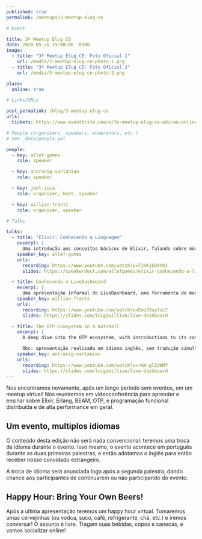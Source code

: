 ```yaml
---
published: true
permalink: /meetups/3-meetup-elug-ce

# Event

title: 3º Meetup Elug CE
date: 2020-05-26 19:00:00 -0300
image:
  - title: "3º Meetup Elug CE: Foto Oficial 1"
    url: /media/3-meetup-elug-ce-photo-1.png
  - title: "3º Meetup Elug CE: Foto Oficial 2"
    url: /media/3-meetup-elug-ce-photo-2.png

place:
  online: true

# Links/URLs

post_permalink: /blog/3-meetup-elug-ce
urls:
  tickets: https://www.eventbrite.com/e/3o-meetup-elug-ce-edicao-online-tickets-105455973656

# People (organizers, speakers, moderators, etc.)
# See _data/people.yml

people:
  - key: allef-gomes
    role: speaker

  - key: antranig-vartanian
    role: speaker

  - key: joel-juca
    role: organizer, host, speaker

  - key: willian-frantz
    role: organizer, speaker

# Talks

talks:
  - title: "Elixir: Conhecendo a Linguagem"
    excerpt: |
      Uma introdução aos conceitos básicos de Elixir, falando sobre módulos e funções, além de mostrar um exemplo dos mesmos em um cliente da API do Twitter escrito em Elixir e usado pelo IEx.
    speaker_key: allef-gomes
    urls:
      recording: https://www.youtube.com/watch?v=TIKKjEQXYmI
      slides: https://speakerdeck.com/allefgomes/elixir-conhecendo-a-linguagem

  - title: Conhecendo o LiveDashboard
    excerpt: |
      Uma apresentação informal do LiveDashboard, uma ferramenta de monitoramento em tempo real para o framework Phoenix. Vimos possíveis aplicações da extensão e exemplos de uso, além de promovermos uma discussão informal sobre essas novidades.
    speaker_key: willian-frantz
    urls:
      recording: https://www.youtube.com/watch?v=EuUJSuyfuLY
      slides: https://slides.com/luigiwillian/live-dashboard

  - title: The OTP Ecosystem in a Nutshell
    excerpt: |
      A deep dive into the OTP ecosystem, with introductions to its concepts and modules to allow distribution, discovery and supervision of your Erlang systems.

      Obs: apresentação realizada em idioma inglês, sem tradução simultânea.
    speaker_key: antranig-vartanian
    urls:
      recording: https://www.youtube.com/watch?v=rAm-glZzWMY
      slides: https://slides.com/luigiwillian/live-dashboard
---
```


Nos encontramos novamente, após um longo período sem eventos, em um meetup virtual! Nos reuniremos em videoconferência para aprender e ensinar sobre Elixir, Erlang, BEAM, OTP, e programação funcional distribuída e de alta performance em geral.

## Um evento, multiplos idiomas

O conteúdo desta edição não será nada convencional: teremos uma troca de idioma durante o evento. Isso mesmo, o evento acontece em português durante as duas primeiras palestras, e então adotamos o inglês para então receber nosso convidado estrangeiro.

A troca de idioma será anunciada logo após a segunda palestra, dando chance aos participantes de continuarem ou não participando do evento.

## Happy Hour: Bring Your Own Beers!

Após a ultima apresentação teremos um happy hour virtual. Tomaremos umas cervejinhas (ou vodca, suco, café, refrigerante, chá, etc.) e iremos conversar! O assunto é livre. Tragam suas bebidas, copos e canecas, e vamos socializar online!
